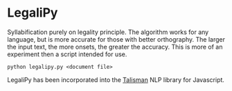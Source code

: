 # LegaliPy
Syllabification purely on legality principle. The algorithm works for any language, but is more accurate for those with better orthography. The larger the input text, the more onsets, the greater the accuracy. This is more of an experiment then a script intended for use.

```
python legalipy.py <document file>
```

LegaliPy has been incorporated into the [Talisman](https://github.com/Yomguithereal/talisman) NLP library for Javascript.
